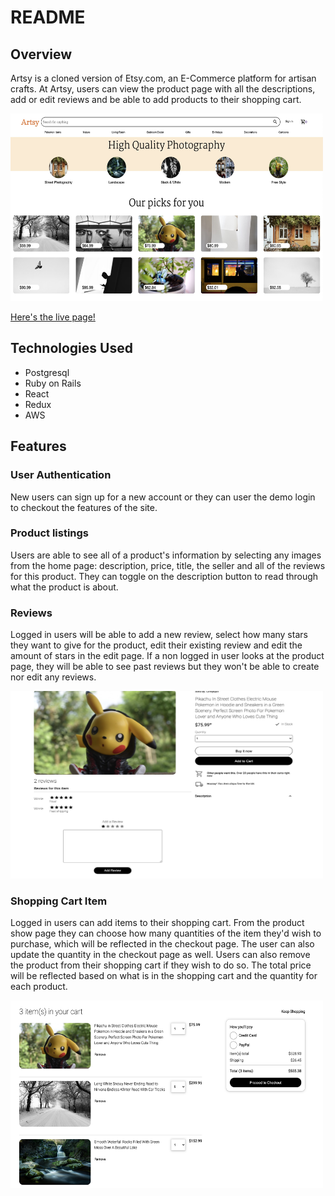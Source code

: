 # README

## **Overview**
Artsy is a cloned version of Etsy.com, an E-Commerce platform for artisan crafts. At Artsy, users can view the product page with all the descriptions,  add or edit reviews and be able to add products to their shopping cart.

<img src="https://github.com/WinnieNg3210/Artsy/blob/main/Splash.jpg?raw=true" style="height: 300px; width:500px;">

[Here's the live page!](https://artsyyapp.herokuapp.com/)

## **Technologies Used**
* Postgresql
* Ruby on Rails
* React
* Redux
* AWS

## **Features**

### User Authentication
New users can sign up for a new account or they can user the demo login to checkout the features of the site.

### Product listings
Users are able to see all of a product's information by selecting any images from the home page: description, price, title, the seller and all of the reviews for this product. They can toggle on the description button to read through what the product is about.

### Reviews
Logged in users will be able to add a new review, select how many stars they want to give for the product, edit their existing review and edit the amount of stars in the edit page. If a non logged in user looks at the product page, they will be able to see past reviews but they won't be able to create nor edit any reviews.

<img src="https://github.com/WinnieNg3210/Artsy/blob/main/Reviews.jpg?raw=true" style="height: 300px; width:500px;">

### Shopping Cart Item
Logged in users can add items to their shopping cart. From the product show page they can choose how many quantities of the item they'd wish to purchase, which will be reflected in the checkout page. The user can also update the quantity in the checkout page as well. Users can also remove the product from their shopping cart if they wish to do so. The total price will be reflected based on what is in the shopping cart and the quantity for each product.

<img src="https://github.com/WinnieNg3210/Artsy/blob/main/ShoppingCart.jpg?raw=true" style="height: 300px; width:500px;">

